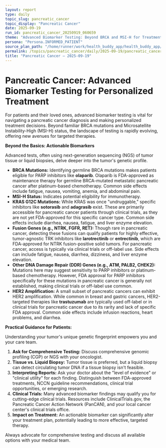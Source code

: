 ```yaml
---
layout: report
type: daily
topic_slug: pancreatic_cancer
topic_display: "Pancreatic Cancer"
date: 2025-09-19
run_id: pancreatic_cancer_20250919_060659
theme: "Advanced Biomarker Testing: Beyond BRCA and MSI-H for Treatment Decisions"
persona: "Persona.INFORMED_PATIENT"
source_plan_path: "/home/runner/work/health_buddy_app/health_buddy_app/.results/pancreatic_cancer/weekly_plan/2025-09-15/plan.json"
permalink: /topics/pancreatic_cancer/daily/2025-09-19/pancreatic_cancer_20250919_060659/
title: "Pancreatic Cancer — 2025-09-19"
---
```


# Pancreatic Cancer: Advanced Biomarker Testing for Personalized Treatment

For patients and their loved ones, advanced biomarker testing is vital for navigating a pancreatic cancer diagnosis and making personalized treatment decisions. Beyond familiar BRCA mutations and Microsatellite Instability-High (MSI-H) status, the landscape of testing is rapidly evolving, offering new avenues for targeted therapies.

**Beyond the Basics: Actionable Biomarkers**

Advanced tests, often using next-generation sequencing (NGS) of tumor tissue or liquid biopsies, delve deeper into the tumor's genetic profile.

*   **BRCA Mutations:** Identifying germline BRCA mutations makes patients eligible for PARP inhibitors like **olaparib**. Olaparib is FDA-approved as maintenance therapy for germline BRCA-mutated metastatic pancreatic cancer after platinum-based chemotherapy. Common side effects include fatigue, nausea, vomiting, anemia, and abdominal pain.
*   **MSI-H Status:** Indicates potential eligibility for immunotherapy.
*   **KRAS G12C Mutations:** While KRAS was once "undruggable," specific inhibitors like **sotorasib** and **adagrasib** exist. These are primarily accessible for pancreatic cancer patients through clinical trials, as they are not yet FDA-approved for this specific cancer type. Common side effects include diarrhea, nausea, fatigue, and liver enzyme elevation.
*   **Fusion Genes (e.g., NTRK, FGFR, RET):** Though rare in pancreatic cancer, detecting these fusions can qualify patients for highly effective, tumor-agnostic TRK inhibitors like **larotrectinib** or **entrectinib**, which are FDA-approved for NTRK fusion-positive solid tumors. For pancreatic cancer, access is typically via clinical trials or off-label use. Side effects can include fatigue, nausea, diarrhea, dizziness, and liver enzyme elevation.
*   **Other DNA Damage Repair (DDR) Genes (e.g., ATM, PALB2, CHEK2):** Mutations here may suggest sensitivity to PARP inhibitors or platinum-based chemotherapy. However, FDA approval for PARP inhibitors specifically for these mutations in pancreatic cancer is generally not established, making clinical trials or off-label use common.
*   **HER2 Amplification:** A small subset of pancreatic cancers can exhibit HER2 amplification. While common in breast and gastric cancers, HER2-targeted therapies like **trastuzumab** are typically used off-label or in clinical trials for pancreatic cancer due to its rarity and lack of specific FDA approval. Common side effects include infusion reactions, heart problems, and diarrhea.

**Practical Guidance for Patients:**

Understanding your tumor's unique genetic fingerprint empowers you and your care team.

1.  **Ask for Comprehensive Testing:** Discuss comprehensive genomic profiling (CGP) or NGS with your oncologist.
2.  **Tissue vs. Liquid Biopsy:** Tumor tissue is preferred, but a liquid biopsy can detect circulating tumor DNA if a tissue biopsy isn't feasible.
3.  **Interpreting Reports:** Ask your doctor about the "level of evidence" or "clinical utility" for each finding. Distinguish between FDA-approved treatments, NCCN guideline recommendations, clinical trial opportunities, or emerging research.
4.  **Clinical Trials:** Many advanced biomarker findings may qualify you for cutting-edge clinical trials. Resources include ClinicalTrials.gov, the Pancreatic Cancer Action Network (PanCAN), and your local cancer center's clinical trials office.
5.  **Impact on Treatment:** An actionable biomarker can significantly alter your treatment plan, potentially leading to more effective, targeted therapy.

Always advocate for comprehensive testing and discuss all available options with your medical team.
